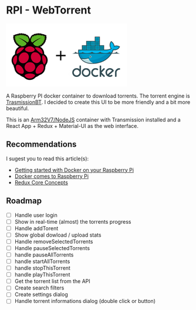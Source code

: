 # RPI - WebTorrent

![Raspberry PI+ Docker](raspberry-pi-docker.png)

A Raspberry PI docker container to download torrents. The torrent engine is [TrasmissionBT](https://transmissionbt.com/). I decided to create this UI to be more friendly and a bit more beautiful.

This is an [Arm32V7/NodeJS](https://hub.docker.com/r/arm32v7/node/) container with Transmission installed and a React App + Redux + Material-UI as the web interface.

## Recommendations

I sugest you to read this article(s):
-  [Getting started with Docker on your Raspberry Pi](https://blog.hypriot.com/getting-started-with-docker-on-your-arm-device/?utm_source=rpi-webtorrent)
- [Docker comes to Raspberry Pi](https://www.raspberrypi.org/blog/docker-comes-to-raspberry-pi/?utm_source=rpi-webtorrent)
- [Redux Core Concepts](http://redux.js.org/docs/introduction/CoreConcepts.html)


## Roadmap

- [ ] Handle user login
- [ ] Show in real-time (almost) the torrents progress
- [ ] Handle addTorent
- [ ] Show global dowload / upload stats
- [ ] Handle removeSelectedTorrents
- [ ] Handle pauseSelectedTorrents
- [ ] handle pauseAllTorrents
- [ ] handle startAllTorrents
- [ ] handle stopThisTorrent
- [ ] handle playThisTorrent
- [ ] Get the torrent list from the API
- [ ] Create search filters
- [ ] Create settings dialog
- [ ] Handle torrent informations dialog (double click or button)